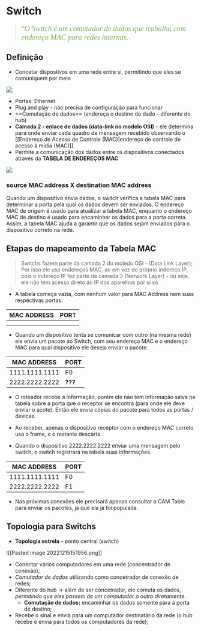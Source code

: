 # Switch

> <span style="font-style: italic; font-size:20px; font-family: Georgia, serif; color: #7baf56">"O Switch é um comutador de dados que trabalha com endereço MAC para redes internas.</span>
## Definição

- Concetar dispostivos em uma rede entre si, permitindo que eles se comuniquem por meio 

<img src="https://www.pcweenie.com/images/hni/s03p014_connectRouterDiagram.png">

- Portas: Ethernet
- Plug and play - não precisa de configuração para funcionar
- ==Comutação de dados== (endereça o destino do dado - diferente do hub)
- **Camada 2 - enlace de dados (data-link no modelo OSI)** - ele determina para onde enviar cada quadro de mensagem recebido observando o [[Endereço de Acesso de Controle (MAC)|endereço de controle de acesso à mídia (MAC)]].
- Permite a comunicação dos dados entre os dispositivos conectados através da **TABELA DE ENDEREÇOS MAC**

<img src="https://www.computernetworkingnotes.org/images/cisco/ccna-study-guide/csg36-04-switch-learning-process.png">

### source MAC address X destination MAC address
Quando um dispositivo envia dados, o switch verifica a tabela MAC para determinar a porta pela qual os dados devem ser enviados. O endereço MAC de origem é usado para atualizar a tabela MAC, enquanto o endereço MAC de destino é usado para encaminhar os dados para a porta correta. Assim, a tabela MAC ajuda a garantir que os dados sejam enviados para o dispositivo correto na rede.

## Etapas do mapeamento da Tabela MAC

> Switchs fazem parte da camada 2 do moledo OSI - (Data Link Layer); Por isso ele usa endereços MAC, ao em vez do próprio indereço IP, pois o indereço IP faz parte da camada 3 (Network Layer) - ou seja, ele não tem acesso direto ao IP dos aparelhos por si só.

- A tabela começa vazia, com nenhum valor para MAC Address nem suas respectivas portas.

| MAC ADDRESS | PORT |
| ---- | ---- |
|  |  |
|  |  |

- Quando um dispositivo tenta se comunicar com outro (na mesma rede) ele envia um pacote ao Switch, com seu endereço MAC e o endereço MAC para qual dispositivo ele deseja enviar o pacote.

| MAC ADDRESS | PORT |
| ---- | ---- |
| 1111.1111.1111 | F0 |
| 2222.2222.2222 | **???** |

- O roteador recebe a informação, porém ele não tem informação salva na tabela sobre a porta que o receptor se encontra (para onde ele deve enviar o acote). Então ele envia cópias do pacote para todos as portas / devices. 
- Ao receber, apenas o dispositivo receptor com o endereço MAC correto usa o frame, e o restante descarta.

- Quando o dispositivo 2222.2222.2222 enviar uma mensagem pelo switch, o switch registrará na tabela suas informações.

| MAC ADDRESS | PORT |
| ---- | ---- |
| 1111.1111.1111 | F0 |
| 2222.2222.2222 | F1 |

- Nas próximas conexões ele precisará apenas consultar a CAM Table para enviar os pacotes, já que ela já foi populada.

## Topologia para Switchs

- **Topologia estrela** - ponto central (switch)

![[Pasted image 20221215151956.png]]

- Conectar vários computadores em uma rede (concentrador de conexão);
- *Comutador de dados* utilizando como concetrador de conexão de redes; 
- Diferente do hub -> além de ser concetrador, ele comuta os dados, *permitindo que eles passem de um computador a outro diretamente*.
	- **Comutação de dados:** encaminhar os dados somente para a porta de destino;
- Recebe o sinal e envia para um computador destinatário da rede (o hub recebe e envia para todos os computadores da rede);
